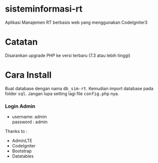 # sisteminformasi-rt

Aplikasi Manajemen RT berbasis web yang menggunakan CodeIgniter3

<h1>Catatan</h1>
<p>Disarankan upgrade PHP ke versi terbaru (7.3 atau lebih tinggi)</p>

<h1>Cara Install</h1>
Buat database dengan nama <kbd>db_sim-rt</kbd>. Kemudian import database pada folder <kbd>sql</kbd>. Jangan lupa setting lagi file <kbd>config.php</kbd> nya. 
<br/>

<h3>Login Admin</h3>
<ul>
<li>username: admin <br/> password : admin </li>
</ul>

Thanks to :

<ul>
<li>AdminLTE</li>
<li>CodeIgniter</li>
<li>Bootstrap</li>
<li>Datatables</li>
